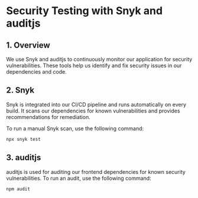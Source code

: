 # Security Testing with Snyk and auditjs

## 1. Overview

We use Snyk and auditjs to continuously monitor our application for security vulnerabilities. These tools help us identify and fix security issues in our dependencies and code.

## 2. Snyk

Snyk is integrated into our CI/CD pipeline and runs automatically on every build. It scans our dependencies for known vulnerabilities and provides recommendations for remediation.

To run a manual Snyk scan, use the following command:

```bash
npx snyk test
```

## 3. auditjs

auditjs is used for auditing our frontend dependencies for known security vulnerabilities. To run an audit, use the following command:

```bash
npm audit
